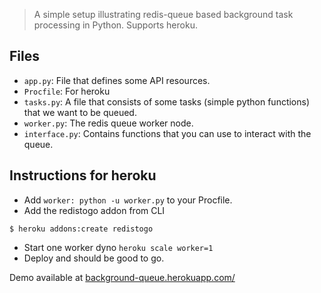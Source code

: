 > A simple setup illustrating redis-queue based background task processing in Python. Supports heroku.

## Files

- `app.py`: File that defines some API resources.
- `Procfile`: For heroku
- `tasks.py`: A file that consists of some tasks (simple python functions) that we want to be queued.
- `worker.py`: The redis queue worker node. 
- `interface.py`: Contains functions that you can use to interact with the queue.



## Instructions for heroku

- Add `worker: python -u worker.py` to your Procfile.
- Add the redistogo addon from CLI 
```shell script
$ heroku addons:create redistogo
```
- Start one worker dyno `heroku scale worker=1`
- Deploy and should be good to go.

Demo available at [background-queue.herokuapp.com/](http://background-queue.herokuapp.com/)

